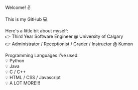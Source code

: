 Welcome! ✌️

This is my GitHub 💻

Here's a little bit about myself: <br>
👉 Third Year Software Engineer @ University of Calgary<br>
👉 Administrator / Receptionist / Grader / Instructor @ Kumon<br>

Programming Languages I've used: <br> 
💡 Python<br>
💡 Java<br>
💡 C / C++<br>
💡 HTML / CSS / Javascript<br>
💡 A LOT MORE!!!
